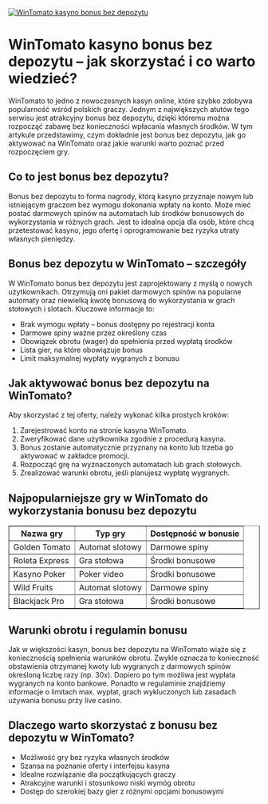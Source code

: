 [![WinTomato kasyno bonus bez depozytu](https://123-caf.pages.dev/gitsignup.png)](https://vrmoo.ru/Bt82HjjY)

<h1>WinTomato kasyno bonus bez depozytu – jak skorzystać i co warto wiedzieć?</h1> <p>WinTomato to jedno z nowoczesnych kasyn online, które szybko zdobywa popularność wśród polskich graczy. Jednym z największych atutów tego serwisu jest atrakcyjny bonus bez depozytu, dzięki któremu można rozpocząć zabawę bez konieczności wpłacania własnych środków. W tym artykule przedstawimy, czym dokładnie jest bonus bez depozytu, jak go aktywować na WinTomato oraz jakie warunki warto poznać przed rozpoczęciem gry.</p>  <h2>Co to jest bonus bez depozytu?</h2> <p>Bonus bez depozytu to forma nagrody, którą kasyno przyznaje nowym lub istniejącym graczom bez wymogu dokonania wpłaty na konto. Może mieć postać darmowych spinów na automatach lub środków bonusowych do wykorzystania w różnych grach. Jest to idealna opcja dla osób, które chcą przetestować kasyno, jego ofertę i oprogramowanie bez ryzyka utraty własnych pieniędzy.</p>  <h2>Bonus bez depozytu w WinTomato – szczegóły</h2> <p>W WinTomato bonus bez depozytu jest zaprojektowany z myślą o nowych użytkownikach. Otrzymują oni pakiet darmowych spinów na popularne automaty oraz niewielką kwotę bonusową do wykorzystania w grach stołowych i slotach. Kluczowe informacje to:</p> <ul>   <li>Brak wymogu wpłaty – bonus dostępny po rejestracji konta</li>   <li>Darmowe spiny ważne przez określony czas</li>   <li>Obowiązek obrotu (wager) do spełnienia przed wypłatą środków</li>   <li>Lista gier, na które obowiązuje bonus</li>   <li>Limit maksymalnej wypłaty wygranych z bonusu</li> </ul>  <h2>Jak aktywować bonus bez depozytu na WinTomato?</h2> <p>Aby skorzystać z tej oferty, należy wykonać kilka prostych kroków:</p> <ol>   <li>Zarejestrować konto na stronie kasyna WinTomato.</li>   <li>Zweryfikować dane użytkownika zgodnie z procedurą kasyna.</li>   <li>Bonus zostanie automatycznie przyznany na konto lub trzeba go aktywować w zakładce promocji.</li>   <li>Rozpocząć grę na wyznaczonych automatach lub grach stołowych.</li>   <li>Zrealizować warunki obrotu, jeśli planujesz wypłatę wygranych.</li> </ol>  <h2>Najpopularniejsze gry w WinTomato do wykorzystania bonusu bez depozytu</h2> <table border="1" cellpadding="5" cellspacing="0">   <thead>     <tr>       <th>Nazwa gry</th>       <th>Typ gry</th>       <th>Dostępność w bonusie</th>     </tr>   </thead>   <tbody>     <tr>       <td>Golden Tomato</td>       <td>Automat slotowy</td>       <td>Darmowe spiny</td>     </tr>     <tr>       <td>Roleta Express</td>       <td>Gra stołowa</td>       <td>Środki bonusowe</td>     </tr>     <tr>       <td>Kasyno Poker</td>       <td>Poker video</td>       <td>Środki bonusowe</td>     </tr>     <tr>       <td>Wild Fruits</td>       <td>Automat slotowy</td>       <td>Darmowe spiny</td>     </tr>     <tr>       <td>Blackjack Pro</td>       <td>Gra stołowa</td>       <td>Środki bonusowe</td>     </tr>   </tbody> </table>  <h2>Warunki obrotu i regulamin bonusu</h2> <p>Jak w większości kasyn, bonus bez depozytu na WinTomato wiąże się z koniecznością spełnienia warunków obrotu. Zwykle oznacza to konieczność obstawienia otrzymanej kwoty lub wygranych z darmowych spinów określoną liczbę razy (np. 30x). Dopiero po tym możliwa jest wypłata wygranych na konto bankowe. Ponadto w regulaminie znajdziemy informacje o limitach max. wypłat, grach wykluczonych lub zasadach używania bonusu przy live casino.</p>  <h2>Dlaczego warto skorzystać z bonusu bez depozytu w WinTomato?</h2> <ul>   <li>Możliwość gry bez ryzyka własnych środków</li>   <li>Szansa na poznanie oferty i interfejsu kasyna</li>   <li>Idealne rozwiązanie dla początkujących graczy</li>   <li>Atrakcyjne warunki i stosunkowo niski wymóg obrotu</li>   <li>Dostęp do szerokiej bazy gier z różnymi opcjami bonusowymi</li> </ul>